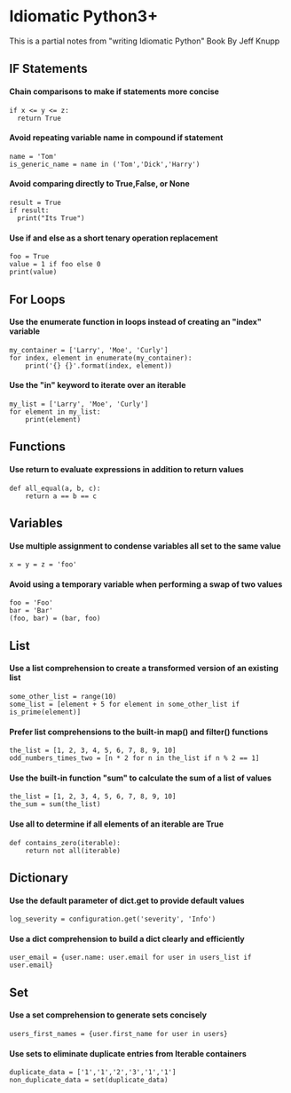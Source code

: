 # Idiomatic Python3+

This is a partial notes from "writing Idiomatic Python" Book By Jeff Knupp

## IF Statements

#### Chain comparisons to make if statements more concise
```
if x <= y <= z:
  return True
```
#### Avoid repeating variable name in compound if statement
```
name = 'Tom'
is_generic_name = name in ('Tom','Dick','Harry')
```
#### Avoid comparing directly to True,False, or None
```
result = True
if result:
  print("Its True")
```
#### Use if and else as a short tenary operation replacement
```
foo = True
value = 1 if foo else 0
print(value)
```
## For Loops
#### Use the enumerate function in loops instead of creating an "index" variable
```
my_container = ['Larry', 'Moe', 'Curly']
for index, element in enumerate(my_container):
    print('{} {}'.format(index, element))
```
#### Use the "in" keyword to iterate over an iterable
```
my_list = ['Larry', 'Moe', 'Curly']
for element in my_list:
    print(element)
```
## Functions
#### Use return to evaluate expressions in addition to return values
```
def all_equal(a, b, c):
    return a == b == c
```
## Variables
#### Use multiple assignment to condense variables all set to the same value
```
x = y = z = 'foo'
```
#### Avoid using a temporary variable when performing a swap of two values
```
foo = 'Foo'
bar = 'Bar'
(foo, bar) = (bar, foo)
```
## List
#### Use a list comprehension to create a transformed version of an existing list
```
some_other_list = range(10)
some_list = [element + 5 for element in some_other_list if is_prime(element)]
```
#### Prefer list comprehensions to the built-in map() and filter() functions
```
the_list = [1, 2, 3, 4, 5, 6, 7, 8, 9, 10]
odd_numbers_times_two = [n * 2 for n in the_list if n % 2 == 1]
```
#### Use the built-in function "sum" to calculate the sum of a list of values
```
the_list = [1, 2, 3, 4, 5, 6, 7, 8, 9, 10]
the_sum = sum(the_list)
```
#### Use all to determine if all elements of an iterable are True
```
def contains_zero(iterable):
    return not all(iterable)
```
## Dictionary
#### Use the default parameter of dict.get to provide default values
```
log_severity = configuration.get('severity', 'Info')
```
#### Use a dict comprehension to build a dict clearly and efficiently 
```
user_email = {user.name: user.email for user in users_list if user.email}
```
## Set
#### Use a set comprehension to generate sets concisely
```
users_first_names = {user.first_name for user in users}
```
#### Use sets to eliminate duplicate entries from Iterable containers
```
duplicate_data = ['1','1','2','3','1','1']
non_duplicate_data = set(duplicate_data)
```

